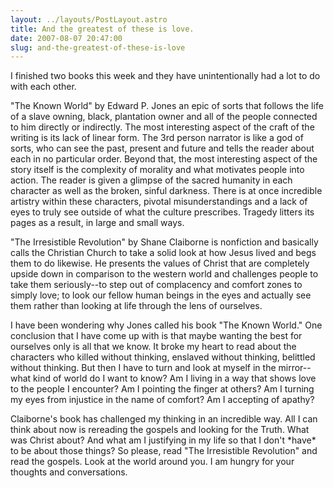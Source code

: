 ```yaml
---
layout: ../layouts/PostLayout.astro
title: And the greatest of these is love.
date: 2007-08-07 20:47:00
slug: and-the-greatest-of-these-is-love
---
```


I finished two books this week and they have unintentionally had a lot to do with each other.  
  
"The Known World" by Edward P. Jones an epic of sorts that follows the life of a slave owning, black, plantation owner and all of the people connected to him directly or indirectly. The most interesting aspect of the craft of the writing is its lack of linear form. The 3rd person narrator is like a god of sorts, who can see the past, present and future and tells the reader about each in no particular order. Beyond that, the most interesting aspect of the story itself is the complexity of morality and what motivates people into action. The reader is given a glimpse of the sacred humanity in each character as well as the broken, sinful darkness. There is at once incredible artistry within these characters, pivotal misunderstandings and a lack of eyes to truly see outside of what the culture prescribes. Tragedy litters its pages as a result, in large and small ways.  
  
"The Irresistible Revolution" by Shane Claiborne is nonfiction and basically calls the Christian Church to take a solid look at how Jesus lived and begs them to do likewise. He presents the values of Christ that are completely upside down in comparison to the western world and challenges people to take them seriously--to step out of complacency and comfort zones to simply love; to look our fellow human beings in the eyes and actually see them rather than looking at life through the lens of ourselves.  
  
I have been wondering why Jones called his book "The Known World." One conclusion that I have come up with is that maybe wanting the best for ourselves only is all that we know. It broke my heart to read about the characters who killed without thinking, enslaved without thinking, belittled without thinking. But then I have to turn and look at myself in the mirror--what kind of world do I want to know? Am I living in a way that shows love to the people I encounter? Am I pointing the finger at others? Am I turning my eyes from injustice in the name of comfort? Am I accepting of apathy?  
  
Claiborne's book has challenged my thinking in an incredible way. All I can think about now is rereading the gospels and looking for the Truth. What was Christ about? And what am I justifying in my life so that I don't \*have\* to be about those things? So please, read "The Irresistible Revolution" and read the gospels. Look at the world around you. I am hungry for your thoughts and conversations.